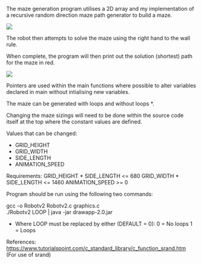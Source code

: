 The maze generation program utilises a 2D array and my implementation of a recursive random direction maze path generator to build a maze. 

![](/assets/images/mazeScreenshot.png)

The robot then attempts to solve the maze using the right hand to the wall rule.

When complete, the program will then print out the solution (shortest) path for the maze in red.

![](/assets/images/solvedMazeScreenshot.png)

Pointers are used within the main functions where possible to alter variables declared in main without intialising new variables.

The maze can be generated with loops and without loops *.

Changing the maze sizings will need to be done within the source code itself at the top where the constant values are defined.

Values that can be changed:
- GRID_HEIGHT
- GRID_WIDTH
- SIDE_LENGTH
- ANIMATION_SPEED

Requirements:
    GRID_HEIGHT * SIDE_LENGTH <= 680
    GRID_WIDTH * SIDE_LENGTH <= 1460
    ANIMATION_SPEED >= 0

Program should be run using the following two commands:

gcc -o Robotv2 Robotv2.c graphics.c    
./Robotv2 LOOP | java -jar drawapp-2.0.jar

* Where LOOP must be replaced by either (DEFAULT = 0):
    0 = No loops
    1 = Loops

References:
https://www.tutorialspoint.com/c_standard_library/c_function_srand.htm (For use of srand)

